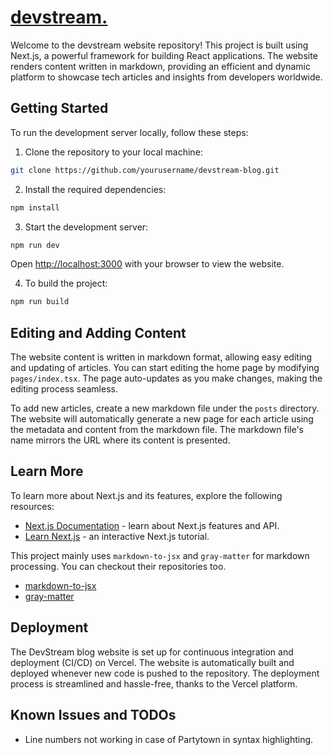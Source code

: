 # [devstream.](https://www.devstream.in)

Welcome to the devstream website repository! This project is built using Next.js, a powerful framework for building React applications. The website renders content written in markdown, providing an efficient and dynamic platform to showcase tech articles and insights from developers worldwide.

## Getting Started

To run the development server locally, follow these steps:

1. Clone the repository to your local machine:

```sh
git clone https://github.com/yourusername/devstream-blog.git
```

2. Install the required dependencies:

```sh
npm install
```

3. Start the development server:

```sh
npm run dev
```

Open [http://localhost:3000](http://localhost:3000) with your browser to view the website.

4. To build the project:
```sh
npm run build
```

## Editing and Adding Content

The website content is written in markdown format, allowing easy editing and updating of articles. You can start editing the home page by modifying `pages/index.tsx`. The page auto-updates as you make changes, making the editing process seamless.

To add new articles, create a new markdown file under the `posts` directory. The website will automatically generate a new page for each article using the metadata and content from the markdown file. The markdown file's name mirrors the URL where its content is presented.

<!-- ## API Routes

The `pages/api` directory is mapped to `/api/*`. Files in this directory are treated as API routes. You can customize these routes to handle specific functionalities and backend operations. -->

## Learn More

To learn more about Next.js and its features, explore the following resources:

- [Next.js Documentation](https://nextjs.org/docs) - learn about Next.js features and API.
- [Learn Next.js](https://nextjs.org/learn) - an interactive Next.js tutorial.

This project mainly uses `markdown-to-jsx` and `gray-matter` for markdown processing. You can checkout their repositories too.
- [markdown-to-jsx](https://github.com/probablyup/markdown-to-jsx)
- [gray-matter](https://github.com/jonschlinkert/gray-matter)

## Deployment

The DevStream blog website is set up for continuous integration and deployment (CI/CD) on Vercel. The website is automatically built and deployed whenever new code is pushed to the repository. The deployment process is streamlined and hassle-free, thanks to the Vercel platform.

## Known Issues and TODOs

- Line numbers not working in case of Partytown in syntax highlighting.